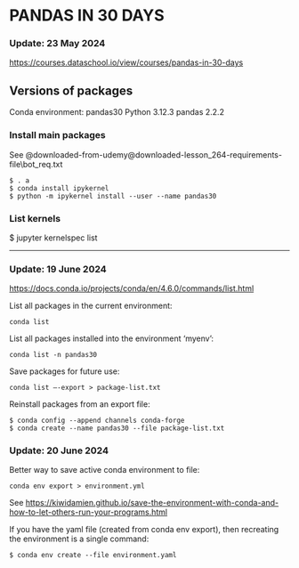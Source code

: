 # PANDAS IN 30 DAYS

### Update: 23 May 2024

https://courses.dataschool.io/view/courses/pandas-in-30-days

## Versions of packages

Conda environment: pandas30
Python 3.12.3
pandas 2.2.2

### Install main packages

See @downloaded-from-udemy\@downloaded-lesson_264-requirements-file\bot_req.txt

```
$ . a
$ conda install ipykernel
$ python -m ipykernel install --user --name pandas30
```

### List kernels

$ jupyter kernelspec list

---

### Update: 19 June 2024

https://docs.conda.io/projects/conda/en/4.6.0/commands/list.html

List all packages in the current environment:

```
conda list
```

List all packages installed into the environment ‘myenv’:

```
conda list -n pandas30
```

Save packages for future use:

```
conda list –-export > package-list.txt
```

Reinstall packages from an export file:

```
$ conda config --append channels conda-forge
$ conda create --name pandas30 --file package-list.txt
```

### Update: 20 June 2024

Better way to save active conda environment to file:

```
conda env export > environment.yml
```

See
https://kiwidamien.github.io/save-the-environment-with-conda-and-how-to-let-others-run-your-programs.html

If you have the yaml file (created from conda env export), then recreating the environment is a single command:

```
$ conda env create --file environment.yaml
```
